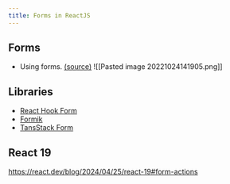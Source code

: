 ```yaml
---
title: Forms in ReactJS
---
```


## Forms

* Using forms. [(source)](https://twitter.com/asidorenko\_/status/1482679799374098433?s=20)
![[Pasted image 20221024141905.png]]


## Libraries

- [React Hook Form](https://react-hook-form.com/)
- [Formik](https://formik.org/)
- [TansStack Form](https://tanstack.com/form/latest/docs/overview)


## React 19

https://react.dev/blog/2024/04/25/react-19#form-actions

